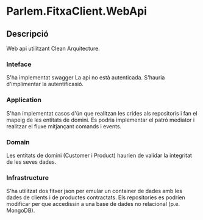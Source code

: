 # Parlem.FitxaClient.WebApi

## Descripció
Web api utilitzant Clean Arquitecture. 

### Inteface
S'ha implementat swagger
La api no està autenticada. S'hauria d'implimentar la autentificasió.

### Application
S'han implementat casos d'ún que realitzan les crides als repositoris i fan el mapeig de les entitats de domini. Es podria implementar el patró mediator i realitzar el fluxe mitjançant comands i events.

### Domain
Les entitats de domini (Customer i Product) haurien de validar la integritat de les seves dades.

### Infrastructure
S'ha utilitzat dos fitxer json per emular un container de dades amb les dades de clients i de productes contractats. Els repositories es podríen modificar per que accedissin a una base de dades no relacional (p.e. MongoDB).


